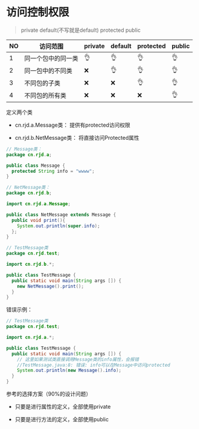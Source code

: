 # 访问控制权限

> private default(不写就是default) protected public

NO   | 访问范围           | private  | default | protected | public
---  | ---               |---      |  ---    |    ---    | ---  
1    | 同一个包中的同一类   |   👌    |     👌  |   👌      |👌
2    | 同一包中的不同类     |   ❌    |      👌   |      👌     |👌
3    | 不同包的子类        |   ❌    |    ❌     |      👌     |👌
4    | 不同包的所有类      |    ❌   |    ❌     |      ❌     |👌

定义两个类

* cn.rjd.a.Message类： 提供有protected访问权限

* cn.rjd.b.NetMessage类： 将直接访问Protected属性

``` java
// Message类：
package cn.rjd.a;

public class Message {
  protected String info = "wwww";
}
```

``` java
// NetMessage类：
package cn.rjd.b;

import cn.rjd.a.Message;

public class NetMessage extends Message {
  public void print(){
    System.out.println(super.info);
  };
}
```

``` java
// TestMessage类
package cn.rjd.test;

import cn.rjd.b.*;

public class TestMessage {
  public static void main(String args []) {
    new NetMessage().print();
  }
}
```

错误示例：

``` java
// TestMessage类
package cn.rjd.test;

import cn.rjd.a.*;

public class TestMessage {
  public static void main(String args []) {
    // 这里如果测试类直接调用Message类的info属性，会报错
    //TestMessage.java:8: 错误: info可以在Message中访问protected
    System.out.println(new Message().info);
  }
}
```

参考的选择方案（90%的设计问题）

* 只要是进行属性的定义，全部使用private

* 只要是进行方法的定义，全部使用public


